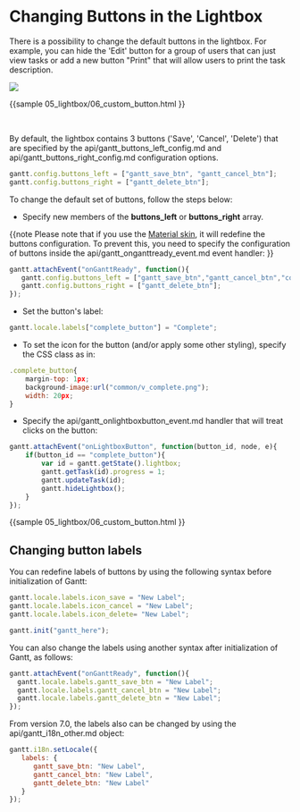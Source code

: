 Changing Buttons in the Lightbox
============================================
There is a possibility to change the default buttons in the lightbox. For example, you can hide the 'Edit' button for a group of users that can just view tasks or add a new button "Print" that will allow users
to print the task description. 

<img src="desktop/complete_button.png"/>


{{sample
	05_lightbox/06_custom_button.html
}}


<br>

By default, the lightbox contains 3 buttons ('Save', 'Cancel', 'Delete') that are specified by the api/gantt_buttons_left_config.md and api/gantt_buttons_right_config.md configuration options.

~~~js
gantt.config.buttons_left = ["gantt_save_btn", "gantt_cancel_btn"];
gantt.config.buttons_right = ["gantt_delete_btn"];
~~~

To change the default set of buttons, follow the steps below:

- Specify new members of the <b>buttons_left</b> or <b>buttons_right</b> array. 

{{note
Please note that if you use the [Material skin](desktop/skins.md#materialskin), it will redefine the buttons configuration. 
To prevent this, you need to specify the configuration of buttons inside the api/gantt_onganttready_event.md event handler:
}}

~~~js
gantt.attachEvent("onGanttReady", function(){
   gantt.config.buttons_left = ["gantt_save_btn","gantt_cancel_btn","complete_button"];   
   gantt.config.buttons_right = ["gantt_delete_btn"];               
});
~~~

- Set the button's label:

~~~js
gantt.locale.labels["complete_button"] = "Complete";
~~~

- To set the icon for the button (and/or apply some other styling), specify the CSS class as in:

~~~js
.complete_button{
	margin-top: 1px;
    background-image:url("common/v_complete.png");
    width: 20px;
}
~~~

- Specify the  api/gantt_onlightboxbutton_event.md handler that will treat clicks on the button:

~~~js
gantt.attachEvent("onLightboxButton", function(button_id, node, e){
	if(button_id == "complete_button"){
    	var id = gantt.getState().lightbox;
        gantt.getTask(id).progress = 1;
        gantt.updateTask(id);
        gantt.hideLightbox();
    }
});
~~~


{{sample
	05_lightbox/06_custom_button.html
}}

Changing button labels
-----------------------

You can redefine labels of buttons by using the following syntax before initialization of Gantt:

~~~js
gantt.locale.labels.icon_save = "New Label";
gantt.locale.labels.icon_cancel = "New Label";
gantt.locale.labels.icon_delete= "New Label";

gantt.init("gantt_here");
~~~

You can also change the labels using another syntax after initialization of Gantt, as follows:

~~~js
gantt.attachEvent("onGanttReady", function(){
  gantt.locale.labels.gantt_save_btn = "New Label";
  gantt.locale.labels.gantt_cancel_btn = "New Label";
  gantt.locale.labels.gantt_delete_btn = "New Label";
});
~~~

From version 7.0, the labels also can be changed by using the api/gantt_i18n_other.md object:

~~~js
gantt.i18n.setLocale({
   labels: {
      gantt_save_btn: "New Label",
      gantt_cancel_btn: "New Label",
      gantt_delete_btn: "New Label"
   }
});
~~~